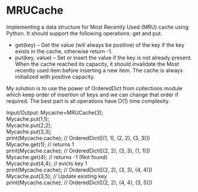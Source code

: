 # MRUCache
Implementing a data structure for Most Recently Used (MRU) cache using Python. 
It should support the following operations: get and put.
* get(key) – Get the value (will always be positive) of the key if the key exists in the cache, otherwise return -1. 
* put(key, value) – Set or insert the value if the key is not already present. When the cache reached its capacity, it should invalidate the Most recently used item before inserting a new item.
The cache is always initialized with positive capacity.

My solution is to use the power of OrderedDict from collections module which keep order of insertion of keys and we can change that order if required. The best part is all operations have O(1) time complexity.

Input/Output:
Mycache=MRUCache(3);  
Mycache.put(1,1);  
Mycache.put(2,2);  
Mycache.put(3,3);  
print(Mycache.cache);  // OrderedDict([(1, 1), (2, 2), (3, 3)])  
Mycache.get(1);       // returns 1  
print(Mycache.cache);  // OrderedDict([(2, 2), (3, 3), (1, 1)])  
Mycache.get(4);        // returns -1 (Not found)  
Mycache.put(4,4);      // evicts key 1   
print(Mycache.cache);  // OrderedDict([(2, 2), (3, 3), (4, 4)])  
Mycache.put(3,5);      // Update existing key   
print(Mycache.cache);  // OrderedDict([(2, 2), (4, 4), (3, 5)])  
